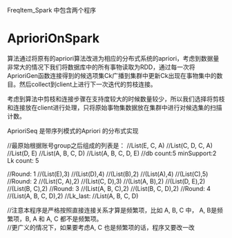FreqItem_Spark 中包含两个程序

# AprioriOnSpark
算法通过将原有的apriori算法改进为相应的分布式系统的apriori，考虑到数据量非常大的情况下我们将数据库中的所有事物读取为RDD，通过每一次将AprioriGen函数连接得到的候选项集Ck广播到集群中更新Ck出现在事物集中的数目。然后collect到client上进行下一次迭代的剪枝连接。考虑到算法中剪枝和连接步骤在支持度较大的时候数量较少，所以我们选择将剪枝和连接放在client进行处理，只将原始事物集数据放在集群中进行对候选集的扫描计数。



AprioriSeq  是带序列模式的Apriori  的分布式实现

//最原始根据账号group之后组成的列表是：
//List(E, C, A)
//List(C, D, C, A)
//List(D, E)
//List(A, B, C, D)
//List(A, B, C, D, E)
//db count:5 minSupport:2 Lk count: 5

//Round: 1
//(List(E),3)
//(List(D),4)
//(List(B),2)
//(List(A),4)
//(List(C),5)
//Round: 2
//(List(C, A),2)
//(List(C, D),3)
//(List(A, B),2)
//(List(D, E),2)
//(List(B, C),2)
//Round: 3
//(List(A, B, C),2)
//(List(B, C, D),2)
//Round: 4
//(List(A, B, C, D),2)
//Lk_last: 
//List(A, B, C, D)

//注意本程序是严格按照直接连接关系才算是频繁项，比如 A, B, C  中， A, B是频繁项，B, A 和 A, C 都不是频繁项。      
//更广义的情况下，如果要考虑A, C 也是频繁项的话，程序又要改一改


